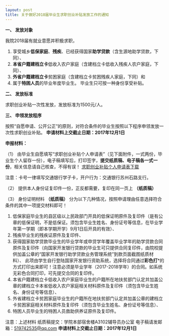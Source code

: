 ```yaml
---
layout: post
title: 关于做好2018届毕业生求职创业补贴发放工作的通知
---
```


**一、 发放对象**

我院2018届有就业意愿并积极求职，
1. 享受城乡**低保家庭**、**残疾**、已经获得国家**助学贷款**（含生源地助学贷款，下同）、
2. **本省户籍建档立卡**低收入农户家庭（含建档立卡低收入残疾人农户家庭，下同）、
3. **外省户籍建档立卡**贫困家庭（含建档立卡贫困残疾人家庭，下同）和
4. 属于**特困人员**的毕业年度毕业生。
毕业生只可按一种身份享受补贴。

<!--more-->

**二、 发放标准**

求职创业补贴一次性发放，发放标准为1500元/人。

**三、 申领发放程序**

按照“自愿申请、公开公正”的原则，对符合条件的毕业生按照以下程序申领发放一次性求职创业补贴。
**申请材料上交截止日期：2017年12月1日**

**申报材料：**

（1） 由毕业生自愿填写“求职创业补贴个人申请表”（见下面附件，一式两份，毕业生个人留存一份），电子稿填写后，打印签字，**提交纸质稿、电子稿各一式一份**，相关信息请自己核查，不得有误！
[求职创业补贴个人申请表下载](http://7xqrll.com1.z0.glb.clouddn.com/20171120-%E9%99%84%E4%BB%B6%EF%BC%9A%E6%B1%82%E8%81%8C%E5%88%9B%E4%B8%9A%E8%A1%A5%E8%B4%B4%E4%B8%AA%E4%BA%BA%E7%94%B3%E8%AF%B7%E8%A1%A8.xls)

注意：卡号一律填写交通银行学子卡，开户行为：交通银行苏州石路支行。

（2） 提供本人身份证复印件一份，正反都需要，复印在同一页上 **（纸质稿）**

（3） 身份证明材料 **（纸质稿）**
分为以下几种情况，按照申请理由任意选择符合条件的其中一项提交材料即可！
1. 低保家庭毕业生的县区级以上民政部门开具的低保证明原件及复印件（是有公章的低保证明，不是低保证。须包含毕业生姓名、身份证号等信息，在毕业学年第一学期（即本学期开学）9月1日后开具的有效）、
2. 残疾毕业生的残疾证原件及复印件、
3. 获得国家助学贷款毕业生的毕业学年或申贷学年覆盖毕业学年的助学贷款合同原件及复印件（向国家开发银行贷款的毕业生可只提供合同复印件，由院校提供加盖公章的“国家开发银行助学贷款业务管理系统”到款页面截图纸质材料）、
此项由学生自行登陆国家开发银行资助系统，选择将合同通过**彩色打***的方式打印出来即可！注意必须是毕业学年（2017-2018学年）的合同。如系统无彩色合同打印，可先提交合同的复印件。
4. 本省户籍建档立卡低收入农户家庭毕业生的户籍所在地扶贫部门认定并加盖公章的建档立卡本省低收入农户家庭相关材料原件及复印件（须包含毕业生姓名、身份证号等信息）、
5. 外省建档立卡贫困家庭毕业生的户籍所在地扶贫部门认定并加盖公章的建档立卡贫困家庭相关材料原件及复印件（须包含毕业生姓名、身份证号等信息）、
6. 特困人员毕业生的特困人员救助供养证原件及复印件。

注意：上述材料
纸质稿提交：学院本部宿舍楼A3102辅导员办公室
电子稿请发邮箱：519742535@qq.com
**申请材料上交截止日期：2017年12月1日**
